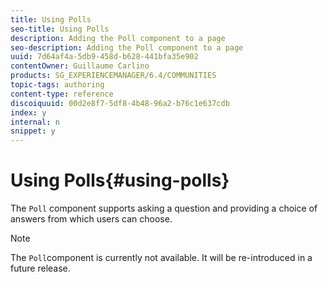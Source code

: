 ```yaml
---
title: Using Polls
seo-title: Using Polls
description: Adding the Poll component to a page
seo-description: Adding the Poll component to a page
uuid: 7d64af4a-5db9-458d-b628-441bfa35e902
contentOwner: Guillaume Carlino
products: SG_EXPERIENCEMANAGER/6.4/COMMUNITIES
topic-tags: authoring
content-type: reference
discoiquuid: 00d2e8f7-5df8-4b48-96a2-b76c1e637cdb
index: y
internal: n
snippet: y
---
```


# Using Polls{#using-polls}

The `Poll` component supports asking a question and providing a choice of answers from which users can choose.

>[!NOTE]
>
>The `Poll`component is currently not available. It will be re-introduced in a future release.

